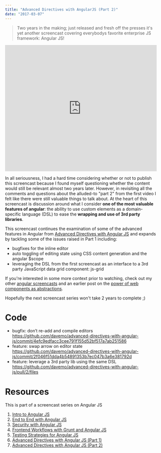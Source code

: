 ```yaml
---
title: "Advanced Directives with AngularJS (Part 2)"
date: "2017-03-07"
---
```


> Two years in the making; just released and fresh off the presses it's yet another screencast covering everybodys favorite enterprise JS framework: Angular JS!

<iframe src="https://www.youtube.com/embed/4zG8SfucUzg?wmode=transparent" allowfullscreen frameborder="0" height="417" width="500"></iframe>

In all seriousness, I had a hard time considering whether or not to publish this screencast because I found myself questioning whether the content would still be relevant almost two years later. However, in revisiting all the comments and questions about the alluded-to "part 2" from the first video I felt like there were still valuable things to talk about. At the heart of this screencast is discussion around what I consider **one of the most valuable features of angular**: the ability to use custom elements as a domain-specific language (DSL) to ease the **wrapping and use of 3rd party libraries**.

This screencast continues the examination of some of the advanced features in Angular from [Advanced Directives with Angular JS](https://blog.davemo.com/posts/2015-02-13-advanced-directives-with-angular-js) and expands by tackling some of the issues raised in Part 1 including:

- bugfixes for the inline editor
- auto toggling of editing state using CSS content generation and the angular $scope
- leveraging the DSL from the first screencast as an interface to a 3rd party JavaScript data grid component: js-grid

If you're interested in some more context prior to watching, check out my other [angular screencasts](https://www.youtube.com/c/DavidMosher) and an earlier post on the [power of web components as abstractions](https://blog.davemo.com/posts/2013-06-26-what-polymer-and-angular-tell-us-about-the-future-success-of-the-web-platform-and-javascript-frameworks).

Hopefully the next screencast series won't take 2 years to complete ;)

# Code

- bugfix: don’t re-add and compile editors https://github.com/davemo/advanced-directives-with-angular-js/commit/4efc9edfacc3cee791f155d52bf517a7ab251586
- feature: swap arrow on editor state https://github.com/davemo/advanced-directives-with-angular-js/commit/2f046f51dda4b54891353b7ec047b3a6e381792d
- feature: leverage a 3rd party lib using the same DSL https://github.com/davemo/advanced-directives-with-angular-js/pull/2/files

# Resources

This is part of a screencast series on Angular JS

1. [Intro to Angular JS](http://www.youtube.com/watch?v=8ILQOFAgaXE)
1. [End to End with Angular JS](http://www.youtube.com/watch?v=hqAyiqUs93c)
1. [Security with Angular JS](http://www.youtube.com/watch?v=18ifoT-Id54)
1. [Frontend Workflows with Grunt and Angular JS](http://www.youtube.com/watch?v=fSAgFxjFSqY)
1. [Testing Strategies for Angular JS](https://www.youtube.com/watch?v=UYVcY9EJcRs)
1. [Advanced Directives with Angular JS (Part 1)](https://www.youtube.com/watch?v=Ty8XcASK9js)
1. [Advanced Directives with Angular JS (Part 2)](https://www.youtube.com/watch?v=4zG8SfucUzg)
